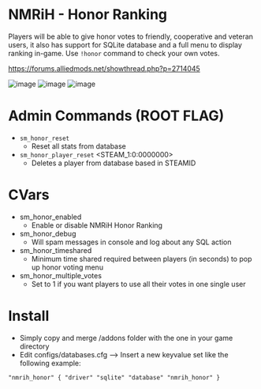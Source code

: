 # NMRiH - Honor Ranking
Players will be able to give honor votes to friendly, cooperative and veteran users, it also has support for SQLite database and a full menu to display ranking in-game. Use `!honor` command to check your own votes.

https://forums.alliedmods.net/showthread.php?p=2714045

![image](https://i.imgur.com/YD88Y3G.jpeg)
![image](https://i.imgur.com/osTxq6G.jpeg)
![image](https://i.imgur.com/wEpAsjT.jpeg)

# Admin Commands (ROOT FLAG)
- `sm_honor_reset`
  - Reset all stats from database
- `sm_honor_player_reset` <STEAM_1:0:0000000>
  - Deletes a player from database based in STEAMID


# CVars
- sm_honor_enabled
  - Enable or disable NMRiH Honor Ranking
- sm_honor_debug
  - Will spam messages in console and log about any SQL action
- sm_honor_timeshared
  - Minimum time shared required between players (in seconds) to pop up honor voting menu
- sm_honor_multiple_votes
  - Set to 1 if you want players to use all their votes in one single user

# Install
- Simply copy and merge /addons folder with the one in your game directory
- Edit configs/databases.cfg --> Insert a new keyvalue set like the following example:

`"nmrih_honor"
{
   "driver" "sqlite"
   "database" "nmrih_honor"
}`
